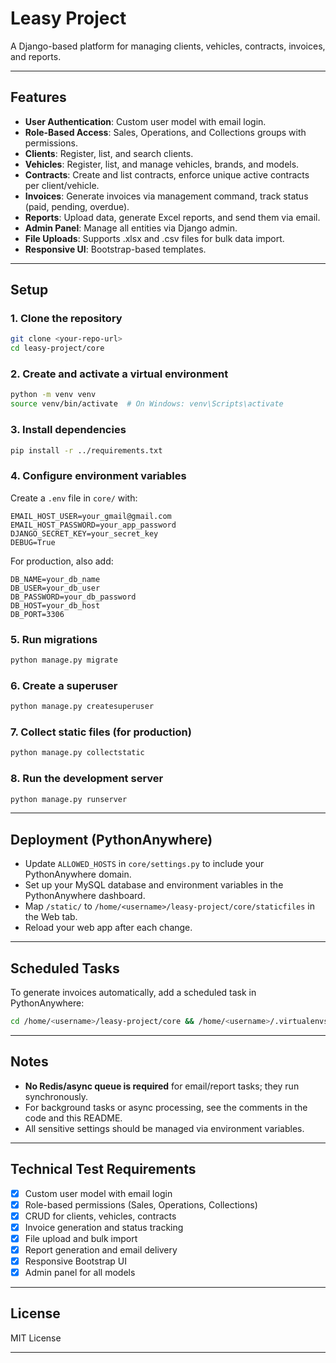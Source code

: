 # Leasy Project

A Django-based platform for managing clients, vehicles, contracts, invoices, and reports.

---

## Features

- **User Authentication**: Custom user model with email login.
- **Role-Based Access**: Sales, Operations, and Collections groups with permissions.
- **Clients**: Register, list, and search clients.
- **Vehicles**: Register, list, and manage vehicles, brands, and models.
- **Contracts**: Create and list contracts, enforce unique active contracts per client/vehicle.
- **Invoices**: Generate invoices via management command, track status (paid, pending, overdue).
- **Reports**: Upload data, generate Excel reports, and send them via email.
- **Admin Panel**: Manage all entities via Django admin.
- **File Uploads**: Supports .xlsx and .csv files for bulk data import.
- **Responsive UI**: Bootstrap-based templates.

---

## Setup

### 1. Clone the repository

```sh
git clone <your-repo-url>
cd leasy-project/core
```

### 2. Create and activate a virtual environment

```sh
python -m venv venv
source venv/bin/activate  # On Windows: venv\Scripts\activate
```

### 3. Install dependencies

```sh
pip install -r ../requirements.txt
```

### 4. Configure environment variables

Create a `.env` file in `core/` with:

```
EMAIL_HOST_USER=your_gmail@gmail.com
EMAIL_HOST_PASSWORD=your_app_password
DJANGO_SECRET_KEY=your_secret_key
DEBUG=True
```

For production, also add:

```
DB_NAME=your_db_name
DB_USER=your_db_user
DB_PASSWORD=your_db_password
DB_HOST=your_db_host
DB_PORT=3306
```

### 5. Run migrations

```sh
python manage.py migrate
```

### 6. Create a superuser

```sh
python manage.py createsuperuser
```

### 7. Collect static files (for production)

```sh
python manage.py collectstatic
```

### 8. Run the development server

```sh
python manage.py runserver
```

---

## Deployment (PythonAnywhere)

- Update `ALLOWED_HOSTS` in `core/settings.py` to include your PythonAnywhere domain.
- Set up your MySQL database and environment variables in the PythonAnywhere dashboard.
- Map `/static/` to `/home/<username>/leasy-project/core/staticfiles` in the Web tab.
- Reload your web app after each change.

---

## Scheduled Tasks

To generate invoices automatically, add a scheduled task in PythonAnywhere:

```sh
cd /home/<username>/leasy-project/core && /home/<username>/.virtualenvs/<your-virtualenv>/bin/python manage.py generate_invoices
```

---

## Notes

- **No Redis/async queue is required** for email/report tasks; they run synchronously.
- For background tasks or async processing, see the comments in the code and this README.
- All sensitive settings should be managed via environment variables.

---

## Technical Test Requirements

- [x] Custom user model with email login
- [x] Role-based permissions (Sales, Operations, Collections)
- [x] CRUD for clients, vehicles, contracts
- [x] Invoice generation and status tracking
- [x] File upload and bulk import
- [x] Report generation and email delivery
- [x] Responsive Bootstrap UI
- [x] Admin panel for all models

---

## License

MIT License

---
